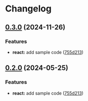 # Changelog

## [0.3.0](https://github.com/ilianvo/release-please-monorepo/compare/hello-react-v0.2.0...hello-react@v0.3.0) (2024-11-26)


### Features

* **react:** add sample code ([755d213](https://github.com/ilianvo/release-please-monorepo/commit/755d2133dde08b8e1aeb2012256ee58b934fc346))

## [0.2.0](https://github.com/amarjanica/release-please-monorepo-example/compare/hello-react-v0.1.0...hello-react@v0.2.0) (2024-05-25)


### Features

* **react:** add sample code ([755d213](https://github.com/amarjanica/release-please-monorepo-example/commit/755d2133dde08b8e1aeb2012256ee58b934fc346))
